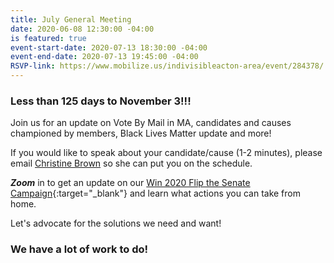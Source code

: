 ```yaml
---
title: July General Meeting
date: 2020-06-08 12:30:00 -04:00
is featured: true
event-start-date: 2020-07-13 18:30:00 -04:00
event-end-date: 2020-07-13 19:45:00 -04:00
RSVP-link: https://www.mobilize.us/indivisibleacton-area/event/284378/
---
```


### Less than 125 days to November 3!!!

Join us for an update on Vote By Mail in MA, candidates and causes championed by members, Black Lives Matter update and more!

If you would like to speak about your candidate/cause (1-2 minutes), please email [Christine Brown](mailto:Christine@IndivisibleActon.org) so she can put you on the schedule.  

***Zoom*** in to get an update on our [Win 2020 Flip the Senate Campaign](http://www.indivisibleacton-elections.org){:target="_blank"} and learn what actions you can take from home.

Let's advocate for the solutions we need and want!

### We have a lot of work to do!